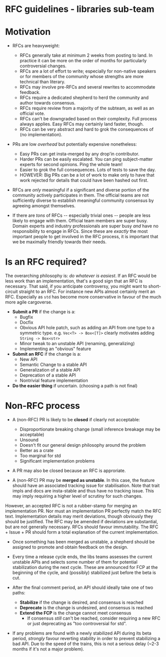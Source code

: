 # RFC guidelines - libraries sub-team

# Motivation

* RFCs are heavyweight:
    * RFCs generally take at minimum 2 weeks from posting to land. In practice
      it can be more on the order of months for particularly controversial
      changes.
    * RFCs are a lot of effort to write; especially for non-native speakers or
      for members of the community whose strengths are more technical than
      literary.
    * RFCs may involve pre-RFCs and several rewrites to accommodate feedback.
    * RFCs require a dedicated shepherd to herd the community and author towards
      consensus.
    * RFCs require review from a majority of the subteam, as well as an official
      vote.
    * RFCs can't be downgraded based on their complexity. Full process always
      applies.  Easy RFCs may certainly land faster, though.
    * RFCs can be very abstract and hard to grok the consequences of (no
      implementation).

* PRs are low *overhead* but potentially expensive nonetheless:
    * Easy PRs can get insta-merged by any drop'in contributor.
    * Harder PRs can be easily escalated. You can ping subject-matter experts
      for second opinions. Ping the whole team!
    * Easier to grok the full consequences. Lots of tests to save the day.
    * HOWEVER: Big PRs can be a lot of work to make only to have that work
      rejected for details that could have been hashed out first.

* RFCs are *only* meaningful if a significant and diverse portion of the
  community actively participates in them. The official teams are not
  sufficiently diverse to establish meaningful community consensus by agreeing
  amongst themselves.

* If there are *tons* of RFCs -- especially trivial ones -- people are less
  likely to engage with them. Official team members are super busy. Domain
  experts and industry professionals are super busy *and* have no
  responsibility to engage in RFCs. Since these are *exactly* the most
  important people to get involved in the RFC process, it is important that we
  be maximally friendly towards their needs.


# Is an RFC required?

The overarching philosophy is: *do whatever is easiest*. If an RFC would be
less work than an implementation, that's a good sign that an RFC is necessary.
That said, if you anticipate controversy, you might want to short-circuit
straight to an RFC. For instance new APIs almost certainly merit an RFC.
Especially as `std` has become more conservative in favour of the much more
agile cargoverse.

* **Submit a PR** if the change is a:
    * Bugfix
    * Docfix
    * Obvious API hole patch, such as adding an API from one type to a
      symmetric type.
      e.g. `Vec<T> -> Box<[T]>` clearly motivates adding `String -> Box<str>`
    * Minor tweak to an unstable API (renaming, generalizing)
    * Implementing an "obvious" feature
* **Submit an RFC** if the change is a:
    * New API
    * Semantic Change to a stable API
    * Generalization of a stable API
    * Deprecation of a stable API
    * Nontrivial feature implementation
* **Do the easier thing** if uncertain. (choosing a path is not final)


# Non-RFC process

* A (non-RFC) PR is likely to be **closed** if clearly not acceptable:
    * Disproportionate breaking change (small inference breakage may be acceptable)
    * Unsound
    * Doesn't fit our general design philosophy around the problem
    * Better as a crate
    * Too marginal for std
    * Significant implementation problems

* A PR may also be closed because an RFC is approriate.

* A (non-RFC) PR may be **merged as unstable**. In this case, the feature
  should have an associated tracking issue for stabilisation. Note that trait
  impls and docs are insta-stable and thus have no tracking issue. This may
  imply requiring a higher level of scrutiny for such changes.

However, an accepted RFC is not a rubber-stamp for merging an implementation
PR. Nor must an implementation PR perfectly match the RFC text. Implementation
details may merit deviations, though obviously they should be justified. The
RFC may be amended if deviations are substantial, but are not generally
necessary. RFCs should favour immutability. The RFC + Issue + PR should form a
total explanation of the current implementation.

* Once something has been merged as unstable, a shepherd should be assigned
  to promote and obtain feedback on the design.

* Every time a release cycle ends, the libs teams assesses the current unstable
  APIs and selects some number of them for potential stabilization during the
  next cycle. These are announced for FCP at the beginning of the cycle, and
  (possibly) stabilized just before the beta is cut.

* After the final comment period, an API should ideally take one of two paths:
  * **Stabilize** if the change is desired, and consensus is reached
  * **Deprecate** is the change is undesired, and consensus is reached
  * **Extend the FCP** is the change cannot meet consensus
    * If consensus *still* can't be reached, consider requiring a new RFC or
      just deprecating as "too controversial for std".

* If any problems are found with a newly stabilized API during its beta period,
  *strongly* favour reverting stability in order to prevent stabilizing a bad
  API. Due to the speed of the trains, this is not a serious delay (~2-3 months
  if it's not a major problem).


